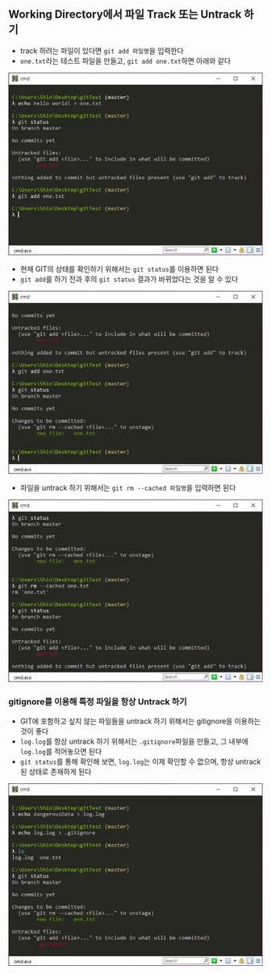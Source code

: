 ## Working Directory에서 파일 Track 또는 Untrack 하기
- track 하려는 파일이 있다면 `git add 파일명`을 입력한다
- `one.txt`라는 테스트 파일을 만들고, `git add one.txt`하면 아래와 같다
<p align = "center"><img src = "../imageFiles/008-git-add.jpg?raw=true"/></p>
 
- 현재 GIT의 상태를 확인하기 위해서는 `git status`를 이용하면 된다
- `git add`를 하기 전과 후의 `git status` 결과가 바뀌었다는 것을 알 수 있다
<p align = "center"><img src = "../imageFiles/009-git-add-status.jpg?raw=true"/></p>

- 파일을 untrack 하기 위해서는 `git rm --cached 파일명`을 입력하면 된다
<p align = "center"><img src = "../imageFiles/010-git-rm-cached.jpg?raw=true"/></p>

### gitignore를 이용해 특정 파일을 항상 Untrack 하기
- GIT에 포함하고 싶지 않는 파일들을 untrack 하기 위해서는 gitignore을 이용하는 것이 좋다
- `log.log`를 항상 untrack 하기 위해서는 `.gitignore`파일을 만들고, 그 내부에 `log.log`를 적어놓으면 된다
- `git status`를 통해 확인해 보면, `log.log`는 이제 확인할 수 없으며, 항상 untrack 된 상태로 존재하게 된다
<p align = "center"><img src = "../imageFiles/011-git-ignore.jpg?raw=true"/></p>
